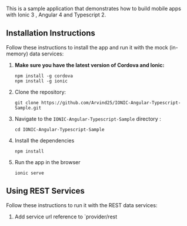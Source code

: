 This is a sample application that demonstrates how to build mobile apps with Ionic 3 , Angular 4 and Typescript 2. 

## Installation Instructions

Follow these instructions to install the app and run it with the mock (in-memory) data services:

1. **Make sure you have the latest version of Cordova and Ionic:**
    ```
    npm install -g cordova
    npm install -g ionic
    ```

1. Clone the repository:
    ```
    git clone https://github.com/Arvind25/IONIC-Angular-Typescript-Sample.git
    ```

1. Navigate to the `IONIC-Angular-Typescript-Sample` directory :
    ```
    cd IONIC-Angular-Typescript-Sample
    ```

1. Install the dependencies
    ```
    npm install
    ```
  
1. Run the app in the browser
    ```
    ionic serve
    ```

## Using REST Services

Follow these instructions to run it with the REST data services:

1. Add service url reference to `provider/rest

